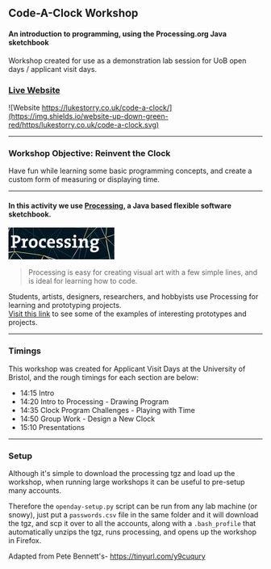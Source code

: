 ## Code-A-Clock Workshop
#### An introduction to programming, using the Processing.org Java sketchbook

Workshop created for use as a demonstration lab session for UoB open days / applicant visit days.

### [Live Website](https://lukestorry.co.uk/code-a-clock/)
![Website https://lukestorry.co.uk/code-a-clock/](https://img.shields.io/website-up-down-green-red/https/lukestorry.co.uk/code-a-clock.svg)


---

### Workshop Objective: Reinvent the Clock
Have fun while learning some basic programming concepts, and create a custom form of measuring or displaying time.

---

#### In this activity we use [Processing](https://processing.org), a Java based flexible software sketchbook.

![Processing Logo](img/processing_logo.png)

> Processing is easy for creating visual art with a few simple lines, and is ideal for learning how to code. 

Students, artists, designers, researchers, and hobbyists use Processing for learning and prototyping projects.  
[Visit this link](https://processing.org/exhibition/) to see some of the examples of interesting prototypes and projects.



---
### Timings
This workshop was created for Applicant Visit Days at the University of Bristol, and the rough timings for each section are below:
- 14:15 Intro
- 14:20 Intro to Processing - Drawing Program
- 14:35 Clock Program Challenges - Playing with Time
- 14:50 Group Work - Design a New Clock
- 15:10 Presentations


---
### Setup
Although it's simple to download the processing tgz and load up the workshop,
when running large workshops it can be useful to pre-setup many accounts.

Therefore the `openday-setup.py` script can be run from any lab machine (or snowy), 
just put a `passwords.csv` file in the same folder and it will download the tgz, and scp it over to all the accounts,
along with a `.bash_profile` that automatically unzips the tgz, runs processing, and opens up the workshop in Firefox.


Adapted from Pete Bennett's- https://tinyurl.com/y9cuqury
